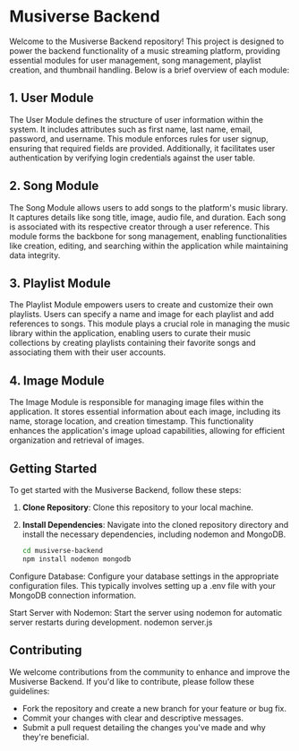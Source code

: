 # Musiverse Backend

Welcome to the Musiverse Backend repository! This project is designed to power the backend functionality of a music streaming platform, providing essential modules for user management, song management, playlist creation, and thumbnail handling. Below is a brief overview of each module:

## 1. User Module

The User Module defines the structure of user information within the system. It includes attributes such as first name, last name, email, password, and username. This module enforces rules for user signup, ensuring that required fields are provided. Additionally, it facilitates user authentication by verifying login credentials against the user table.

## 2. Song Module

The Song Module allows users to add songs to the platform's music library. It captures details like song title, image, audio file, and duration. Each song is associated with its respective creator through a user reference. This module forms the backbone for song management, enabling functionalities like creation, editing, and searching within the application while maintaining data integrity.

## 3. Playlist Module

The Playlist Module empowers users to create and customize their own playlists. Users can specify a name and image for each playlist and add references to songs. This module plays a crucial role in managing the music library within the application, enabling users to curate their music collections by creating playlists containing their favorite songs and associating them with their user accounts.

## 4. Image Module

The Image Module is responsible for managing image files within the application. It stores essential information about each image, including its name, storage location, and creation timestamp. This functionality enhances the application's image upload capabilities, allowing for efficient organization and retrieval of images.

## Getting Started

To get started with the Musiverse Backend, follow these steps:

1. **Clone Repository**: Clone this repository to your local machine.

2. **Install Dependencies**: Navigate into the cloned repository directory and install the necessary dependencies, including nodemon and MongoDB.
   ```sh
   cd musiverse-backend
   npm install nodemon mongodb
   
Configure Database: Configure your database settings in the appropriate configuration files. This typically involves setting up a .env file with your MongoDB connection information.

Start Server with Nodemon: Start the server using nodemon for automatic server restarts during development.
nodemon server.js

## Contributing

We welcome contributions from the community to enhance and improve the Musiverse Backend. If you'd like to contribute, please follow these guidelines:

- Fork the repository and create a new branch for your feature or bug fix.
- Commit your changes with clear and descriptive messages.
- Submit a pull request detailing the changes you've made and why they're beneficial.
